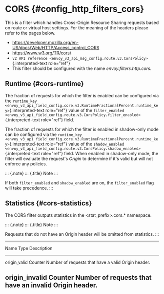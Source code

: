 CORS {#config_http_filters_cors}
====

This is a filter which handles Cross-Origin Resource Sharing requests
based on route or virtual host settings. For the meaning of the headers
please refer to the pages below.

-   <https://developer.mozilla.org/en-US/docs/Web/HTTP/Access_control_CORS>
-   <https://www.w3.org/TR/cors/>
-   `v2 API reference <envoy_v3_api_msg_config.route.v3.CorsPolicy>`{.interpreted-text
    role="ref"}
-   This filter should be configured with the name
    *envoy.filters.http.cors*.

Runtime {#cors-runtime}
-------

The fraction of requests for which the filter is enabled can be
configured via the `runtime_key
<envoy_v3_api_field_config.core.v3.RuntimeFractionalPercent.runtime_key>`{.interpreted-text
role="ref"} value of the `filter_enabled
<envoy_v3_api_field_config.route.v3.CorsPolicy.filter_enabled>`{.interpreted-text
role="ref"} field.

The fraction of requests for which the filter is enabled in shadow-only
mode can be configured via the
`runtime_key <envoy_v3_api_field_config.core.v3.RuntimeFractionalPercent.runtime_key>`{.interpreted-text
role="ref"} value of the
`shadow_enabled <envoy_v3_api_field_config.route.v3.CorsPolicy.shadow_enabled>`{.interpreted-text
role="ref"} field. When enabled in shadow-only mode, the filter will
evaluate the request\'s *Origin* to determine if it\'s valid but will
not enforce any policies.

::: {.note}
::: {.title}
Note
:::

If both `filter_enabled` and `shadow_enabled` are on, the
`filter_enabled` flag will take precedence.
:::

Statistics {#cors-statistics}
----------

The CORS filter outputs statistics in the \<stat_prefix\>.cors.\*
namespace.

::: {.note}
::: {.title}
Note
:::

Requests that do not have an Origin header will be omitted from
statistics.
:::

  -----------------------------------------------------------------------
  Name              Type              Description
  ----------------- ----------------- -----------------------------------
  origin_valid      Counter           Number of requests that have a
                                      valid Origin header.

  origin_invalid    Counter           Number of requests that have an
                                      invalid Origin header.
  -----------------------------------------------------------------------
